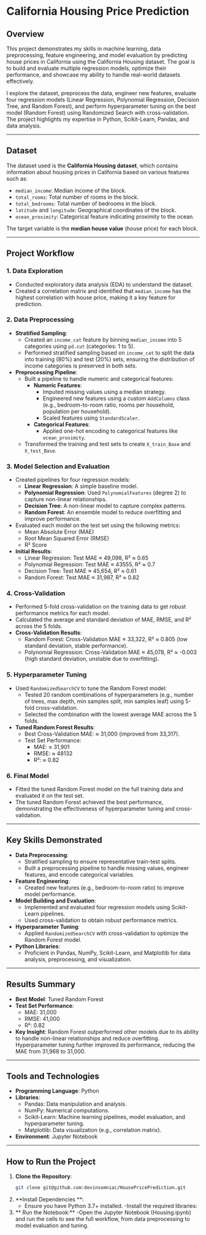 # California Housing Price Prediction

## Overview

This project demonstrates my skills in machine learning, data preprocessing, feature engineering, and model evaluation by predicting house prices in California using the California Housing dataset. The goal is to build and evaluate multiple regression models, optimize their performance, and showcase my ability to handle real-world datasets effectively.

I explore the dataset, preprocess the data, engineer new features, evaluate four regression models (Linear Regression, Polynomial Regression, Decision Tree, and Random Forest), and perform hyperparameter tuning on the best model (Random Forest) using Randomized Search with cross-validation. The project highlights my expertise in Python, Scikit-Learn, Pandas, and data analysis.

---

## Dataset

The dataset used is the **California Housing dataset**, which contains information about housing prices in California based on various features such as:

- `median_income`: Median income of the block.
- `total_rooms`: Total number of rooms in the block.
- `total_bedrooms`: Total number of bedrooms in the block.
- `latitude` and `longitude`: Geographical coordinates of the block.
- `ocean_proximity`: Categorical feature indicating proximity to the ocean.

The target variable is the **median house value** (house price) for each block.

---

## Project Workflow

### 1. Data Exploration
- Conducted exploratory data analysis (EDA) to understand the dataset.
- Created a correlation matrix and identified that `median_income` has the highest correlation with house price, making it a key feature for prediction.

### 2. Data Preprocessing
- **Stratified Sampling**:
  - Created an `income_cat` feature by binning `median_income` into 5 categories using `pd.cut` (categories: 1 to 5).
  - Performed stratified sampling based on `income_cat` to split the data into training (80%) and test (20%) sets, ensuring the distribution of income categories is preserved in both sets.
- **Preprocessing Pipeline**:
  - Built a pipeline to handle numeric and categorical features:
    - **Numeric Features**:
      - Imputed missing values using a median strategy.
      - Engineered new features using a custom `AddColumns` class (e.g., bedroom-to-room ratio, rooms per household, population per household).
      - Scaled features using `StandardScaler`.
    - **Categorical Features**:
      - Applied one-hot encoding to categorical features like `ocean_proximity`.
  - Transformed the training and test sets to create `X_train_Base` and `X_test_Base`.

### 3. Model Selection and Evaluation
- Created pipelines for four regression models:
  - **Linear Regression**: A simple baseline model.
  - **Polynomial Regression**: Used `PolynomialFeatures` (degree 2) to capture non-linear relationships.
  - **Decision Tree**: A non-linear model to capture complex patterns.
  - **Random Forest**: An ensemble model to reduce overfitting and improve performance.
- Evaluated each model on the test set using the following metrics:
  - Mean Absolute Error (MAE)
  - Root Mean Squared Error (RMSE)
  - R² Score
- **Initial Results**:
  - Linear Regression: Test MAE ≈ 49,098, R² ≈ 0.65
  - Polynomial Regression: Test MAE ≈ 43555, R² ≈ 0.7
  - Decision Tree: Test MAE ≈ 45,654, R² ≈ 0.61
  - Random Forest: Test MAE ≈ 31,987, R² ≈ 0.82

### 4. Cross-Validation
- Performed 5-fold cross-validation on the training data to get robust performance metrics for each model.
- Calculated the average and standard deviation of MAE, RMSE, and R² across the 5 folds.
- **Cross-Validation Results**:
  - Random Forest: Cross-Validation MAE ≈ 33,322, R² ≈ 0.805 (low standard deviation, stable performance).
  - Polynomial Regression: Cross-Validation MAE ≈ 45,078, R² ≈ -0.003 (high standard deviation, unstable due to overfitting).

### 5. Hyperparameter Tuning
- Used `RandomizedSearchCV` to tune the Random Forest model:
  - Tested 20 random combinations of hyperparameters (e.g., number of trees, max depth, min samples split, min samples leaf) using 5-fold cross-validation.
  - Selected the combination with the lowest average MAE across the 5 folds.
- **Tuned Random Forest Results**:
  - Best Cross-Validation MAE: ≈ 31,000 (improved from 33,317).
  - Test Set Performance:
    - MAE: ≈ 31,901 
    - RMSE: ≈ 48132 
    - R²: ≈ 0.82 

### 6. Final Model
- Fitted the tuned Random Forest model on the full training data and evaluated it on the test set.
- The tuned Random Forest achieved the best performance, demonstrating the effectiveness of hyperparameter tuning and cross-validation.

---

## Key Skills Demonstrated

- **Data Preprocessing**:
  - Stratified sampling to ensure representative train-test splits.
  - Built a preprocessing pipeline to handle missing values, engineer features, and encode categorical variables.
- **Feature Engineering**:
  - Created new features (e.g., bedroom-to-room ratio) to improve model performance.
- **Model Building and Evaluation**:
  - Implemented and evaluated four regression models using Scikit-Learn pipelines.
  - Used cross-validation to obtain robust performance metrics.
- **Hyperparameter Tuning**:
  - Applied `RandomizedSearchCV` with cross-validation to optimize the Random Forest model.
- **Python Libraries**:
  - Proficient in Pandas, NumPy, Scikit-Learn, and Matplotlib for data analysis, preprocessing, and visualization.

---

## Results Summary

- **Best Model**: Tuned Random Forest
- **Test Set Performance**:
  - MAE: 31,000
  - RMSE: 41,000
  - R²: 0.82
- **Key Insight**: Random Forest outperformed other models due to its ability to handle non-linear relationships and reduce overfitting. Hyperparameter tuning further improved its performance, reducing the MAE from 31,968 to 31,000.

---

## Tools and Technologies

- **Programming Language**: Python
- **Libraries**:
  - Pandas: Data manipulation and analysis.
  - NumPy: Numerical computations.
  - Scikit-Learn: Machine learning pipelines, model evaluation, and hyperparameter tuning.
  - Matplotlib: Data visualization (e.g., correlation matrix).
- **Environment**: Jupyter Notebook

---

## How to Run the Project

1. **Clone the Repository**:
   ```bash
   git clone git@github.com:devinsomniac/HousePricePrediction.git
   ```
2. **Install Dependencies **:
    - Ensure you have Python 3.7+ installed.
    -Install the required libraries:
3. ** Run the Notebook:**
    -Open the Jupyter Notebook (Housing.ipynb) and run the cells to see the full workflow, from data preprocessing to model evaluation and tuning.
